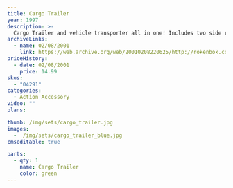 ```yaml
---
title: Cargo Trailer
year: 1997
description: >-
  Cargo Trailer and vehicle transporter all in one! Includes two side rails for transporting cargo and hidden ramps that pull out for vehicle transportation. Hooks up to all Rokenbok RC vehicles through auto-hitch.
archiveLinks:
  - name: 02/08/2001
    link: https://web.archive.org/web/20010208220625/http://rokenbok.com/catalog/pd_rcv_trailer.html
priceHistory:
  - date: 02/08/2001
    price: 14.99
skus:
  - "04291"
categories: 
  - Action Accessory
video: ""
plans:

thumb: /img/sets/cargo_trailer.jpg
images:
  -  /img/sets/cargo_trailer_blue.jpg
cmseditable: true

parts:
  - qty: 1
    name: Cargo Trailer
    color: green
---
```

